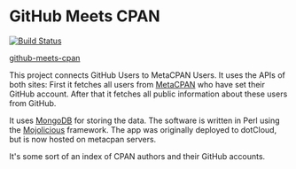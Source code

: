 # GitHub Meets CPAN

[![Build Status](https://travis-ci.com/metacpan/github-meets-cpan.svg?branch=master)](https://travis-ci.com/metacpan/github-meets-cpan)

[github-meets-cpan](http://gh.metacpan.org/)

This project connects GitHub Users to MetaCPAN Users. It uses the
APIs of both sites: First it fetches all users from [MetaCPAN][metacpan] who
have set their GitHub account. After that it fetches all public
information about these users from GitHub.

It uses [MongoDB][mongo] for storing the data.
The software is written in Perl using the [Mojolicious][mojo] framework.
The app was originally deployed to dotCloud, but is now hosted on metacpan servers.

It's some sort of an index of CPAN authors and their GitHub
accounts.

[mojo]: http://mojolicious.org/
[metacpan]: https://metacpan.org/
[mongo]: http://www.mongodb.org/
